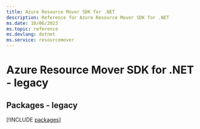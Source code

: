 ```yaml
---
title: Azure Resource Mover SDK for .NET
description: Reference for Azure Resource Mover SDK for .NET
ms.date: 10/06/2023
ms.topic: reference
ms.devlang: dotnet
ms.service: resourcemover
---
```

# Azure Resource Mover SDK for .NET - legacy
## Packages - legacy
[!INCLUDE [packages](resource-mover-index.md)]